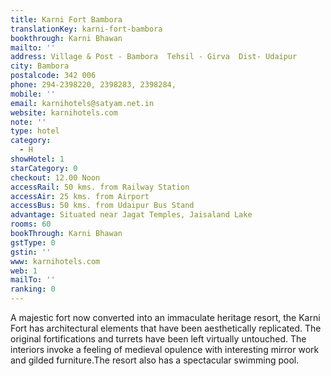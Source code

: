 ```yaml
---
title: Karni Fort Bambora
translationKey: karni-fort-bambora
bookthrough: Karni Bhawan
mailto: ''
address: Village & Post - Bambora  Tehsil - Girva  Dist- Udaipur
city: Bambora
postalcode: 342 006
phone: 294-2398220, 2398283, 2398284,
mobile: ''
email: karnihotels@satyam.net.in
website: karnihotels.com
note: ''
type: hotel
category:
  - H
showHotel: 1
starCategory: 0
checkout: 12.00 Noon
accessRail: 50 kms. from Railway Station
accessAir: 25 kms. from Airport
accessBus: 50 kms. from Udaipur Bus Stand
advantage: Situated near Jagat Temples, Jaisaland Lake
rooms: 60
bookThrough: Karni Bhawan
gstType: 0
gstin: ''
www: karnihotels.com
web: 1
mailTo: ''
ranking: 0
---
```







A majestic fort now converted into an immaculate heritage resort, the Karni Fort has architectural elements that have been aesthetically replicated. The original fortifications and turrets have been left virtually untouched. The interiors invoke a feeling of medieval opulence with interesting mirror work and gilded furniture.The resort also has a spectacular swimming pool.